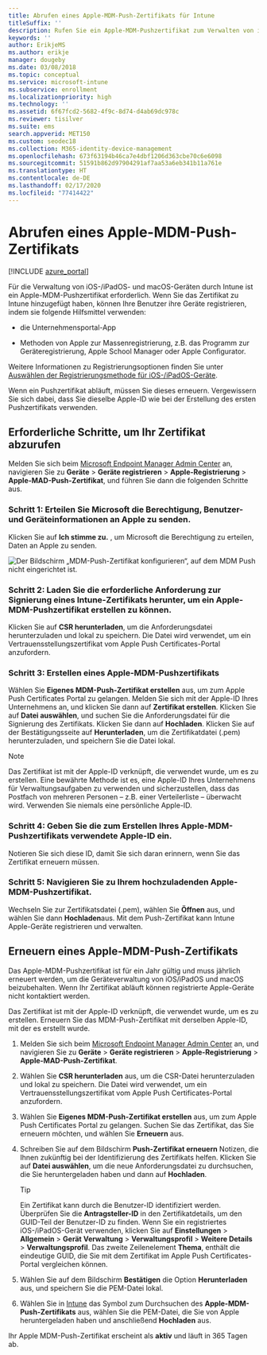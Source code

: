 ```yaml
---
title: Abrufen eines Apple-MDM-Push-Zertifikats für Intune
titleSuffix: ''
description: Rufen Sie ein Apple-MDM-Pushzertifikat zum Verwalten von iOS-/iPadOS-Geräten mit Intune ab.
keywords: ''
author: ErikjeMS
ms.author: erikje
manager: dougeby
ms.date: 03/08/2018
ms.topic: conceptual
ms.service: microsoft-intune
ms.subservice: enrollment
ms.localizationpriority: high
ms.technology: ''
ms.assetid: 6f67fcd2-5682-4f9c-8d74-d4ab69dc978c
ms.reviewer: tisilver
ms.suite: ems
search.appverid: MET150
ms.custom: seodec18
ms.collection: M365-identity-device-management
ms.openlocfilehash: 673f63194b46ca7e4dbf1206d363cbe70c6e6098
ms.sourcegitcommit: 51591b862d97904291af7aa53a6eb341b11a761e
ms.translationtype: HT
ms.contentlocale: de-DE
ms.lasthandoff: 02/17/2020
ms.locfileid: "77414422"
---
```

# <a name="get-an-apple-mdm-push-certificate"></a>Abrufen eines Apple-MDM-Push-Zertifikats

[!INCLUDE [azure_portal](../includes/azure_portal.md)]

Für die Verwaltung von iOS-/iPadOS- und macOS-Geräten durch Intune ist ein Apple-MDM-Pushzertifikat erforderlich. Wenn Sie das Zertifikat zu Intune hinzugefügt haben, können Ihre Benutzer ihre Geräte registrieren, indem sie folgende Hilfsmittel verwenden:

- die Unternehmensportal-App

- Methoden von Apple zur Massenregistrierung, z.B. das Programm zur Geräteregistrierung, Apple School Manager oder Apple Configurator.

Weitere Informationen zu Registrierungsoptionen finden Sie unter [Auswählen der Registrierungsmethode für iOS-/iPadOS-Geräte](ios-enroll.md).

Wenn ein Pushzertifikat abläuft, müssen Sie dieses erneuern. Vergewissern Sie sich dabei, dass Sie dieselbe Apple-ID wie bei der Erstellung des ersten Pushzertifikats verwenden.


## <a name="steps-to-get-your-certificate"></a>Erforderliche Schritte, um Ihr Zertifikat abzurufen
Melden Sie sich beim [Microsoft Endpoint Manager Admin Center](https://go.microsoft.com/fwlink/?linkid=2109431) an, navigieren Sie zu **Geräte** > **Geräte registrieren** > **Apple-Registrierung** > **Apple-MAD-Push-Zertifikat**, und führen Sie dann die folgenden Schritte aus.

### <a name="step-1-grant-microsoft-permission-to-send-user-and-device-information-to-apple"></a>Schritt 1: Erteilen Sie Microsoft die Berechtigung, Benutzer- und Geräteinformationen an Apple zu senden.
Klicken Sie auf **Ich stimme zu.** , um Microsoft die Berechtigung zu erteilen, Daten an Apple zu senden.

![Der Bildschirm „MDM-Push-Zertifikat konfigurieren“, auf dem MDM Push nicht eingerichtet ist.](./media/apple-mdm-push-certificate-get/create-mdm-push-certificate.png)

### <a name="step-2-download-the-intune-certificate-signing-request-required-to-create-an-apple-mdm-push-certificate"></a>Schritt 2: Laden Sie die erforderliche Anforderung zur Signierung eines Intune-Zertifikats herunter, um ein Apple-MDM-Pushzertifikat erstellen zu können.
Klicken Sie auf **CSR herunterladen**, um die Anforderungsdatei herunterzuladen und lokal zu speichern. Die Datei wird verwendet, um ein Vertrauensstellungszertifikat vom Apple Push Certificates-Portal anzufordern.

### <a name="step-3-create-an-apple-mdm-push-certificate"></a>Schritt 3: Erstellen eines Apple-MDM-Pushzertifikats
Wählen Sie **Eigenes MDM-Push-Zertifikat erstellen** aus, um zum Apple Push Certificates Portal zu gelangen. Melden Sie sich mit der Apple-ID Ihres Unternehmens an, und klicken Sie dann auf **Zertifikat erstellen**. Klicken Sie auf **Datei auswählen**, und suchen Sie die Anforderungsdatei für die Signierung des Zertifikats. Klicken Sie dann auf **Hochladen**. Klicken Sie auf der Bestätigungsseite auf **Herunterladen**, um die Zertifikatdatei (.pem) herunterzuladen, und speichern Sie die Datei lokal.

> [!NOTE]
> Das Zertifikat ist mit der Apple-ID verknüpft, die verwendet wurde, um es zu erstellen. Eine bewährte Methode ist es, eine Apple-ID Ihres Unternehmens für Verwaltungsaufgaben zu verwenden und sicherzustellen, dass das Postfach von mehreren Personen – z.B. einer Verteilerliste – überwacht wird. Verwenden Sie niemals eine persönliche Apple-ID.

### <a name="step-4-enter-the-apple-id-used-to-create-your-apple-mdm-push-certificate"></a>Schritt 4: Geben Sie die zum Erstellen Ihres Apple-MDM-Pushzertifikats verwendete Apple-ID ein.
Notieren Sie sich diese ID, damit Sie sich daran erinnern, wenn Sie das Zertifikat erneuern müssen.

### <a name="step-5-browse-to-your-apple-mdm-push-certificate-to-upload"></a>Schritt 5: Navigieren Sie zu Ihrem hochzuladenden Apple-MDM-Pushzertifikat.
Wechseln Sie zur Zertifikatsdatei (.pem), wählen Sie **Öffnen** aus, und wählen Sie dann **Hochladen**aus. Mit dem Push-Zertifikat kann Intune Apple-Geräte registrieren und verwalten.

## <a name="renew-apple-mdm-push-certificate"></a>Erneuern eines Apple-MDM-Push-Zertifikats
Das Apple-MDM-Pushzertifikat ist für ein Jahr gültig und muss jährlich erneuert werden, um die Geräteverwaltung von iOS/iPadOS und macOS beizubehalten. Wenn Ihr Zertifikat abläuft können registrierte Apple-Geräte nicht kontaktiert werden.

Das Zertifikat ist mit der Apple-ID verknüpft, die verwendet wurde, um es zu erstellen. Erneuern Sie das MDM-Push-Zertifikat mit derselben Apple-ID, mit der es erstellt wurde.

1. Melden Sie sich beim [Microsoft Endpoint Manager Admin Center](https://go.microsoft.com/fwlink/?linkid=2109431) an, und navigieren Sie zu **Geräte** > **Geräte registrieren** > **Apple-Registrierung** > **Apple-MAD-Push-Zertifikat**.
2. Wählen Sie **CSR herunterladen** aus, um die CSR-Datei herunterzuladen und lokal zu speichern. Die Datei wird verwendet, um ein Vertrauensstellungszertifikat vom Apple Push Certificates-Portal anzufordern.
3. Wählen Sie **Eigenes MDM-Push-Zertifikat erstellen** aus, um zum Apple Push Certificates Portal zu gelangen. Suchen Sie das Zertifikat, das Sie erneuern möchten, und wählen Sie **Erneuern** aus.
4. Schreiben Sie auf dem Bildschirm **Push-Zertifikat erneuern** Notizen, die Ihnen zukünftig bei der Identifizierung des Zertifikats helfen. Klicken Sie auf **Datei auswählen**, um die neue Anforderungsdatei zu durchsuchen, die Sie heruntergeladen haben und dann auf **Hochladen**.
   > [!TIP]
   > Ein Zertifikat kann durch die Benutzer-ID identifiziert werden. Überprüfen Sie die **Antragsteller-ID** in den Zertifikatdetails, um den GUID-Teil der Benutzer-ID zu finden. Wenn Sie ein registriertes iOS-/iPadOS-Gerät verwenden, klicken Sie auf **Einstellungen** > **Allgemein** > **Gerät** **Verwaltung** > **Verwaltungsprofil** > **Weitere Details** > **Verwaltungsprofil**. Das zweite Zeilenelement **Thema**, enthält die eindeutige GUID, die Sie mit dem Zertifikat im Apple Push Certificates-Portal vergleichen können.
 
6. Wählen Sie auf dem Bildschirm **Bestätigen** die Option **Herunterladen** aus, und speichern Sie die PEM-Datei lokal.
7. Wählen Sie in [Intune](https://go.microsoft.com/fwlink/?linkid=2090973) das Symbol zum Durchsuchen des **Apple-MDM-Push-Zertifikats** aus, wählen Sie die PEM-Datei, die Sie von Apple heruntergeladen haben und anschließend **Hochladen** aus.

Ihr Apple MDM-Push-Zertifikat erscheint als **aktiv** und läuft in 365 Tagen ab.
